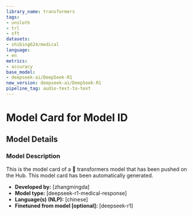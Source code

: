 ```yaml
---
library_name: transformers
tags:
- unsloth
- trl
- sft
datasets:
- shibing624/medical
language:
- en
metrics:
- accuracy
base_model:
- deepseek-ai/DeepSeek-R1
new_version: deepseek-ai/DeepSeek-R1
pipeline_tag: audio-text-to-text
---
```


# Model Card for Model ID

<!-- Provide a quick summary of what the model is/does. -->



## Model Details

### Model Description

<!-- Provide a longer summary of what this model is. -->

This is the model card of a 🤗 transformers model that has been pushed on the Hub. This model card has been automatically generated.

- **Developed by:** [zhangmingda]
- **Model type:** [deepseek-r1-medical-response]
- **Language(s) (NLP):** [chinese]
- **Finetuned from model [optional]:** [deepseek-r1]



